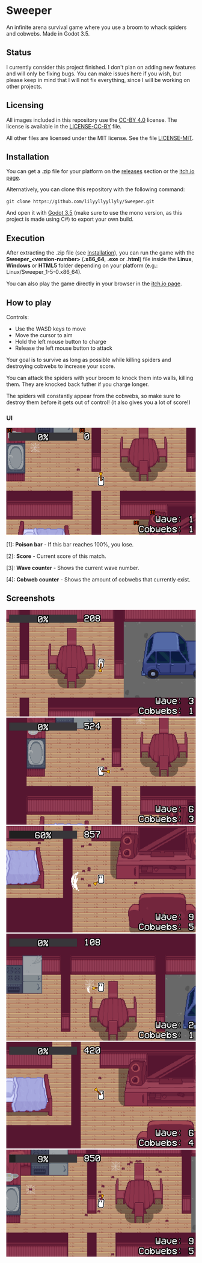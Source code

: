 # Sweeper
An infinite arena survival game where you use a broom to whack spiders and cobwebs. Made in Godot 3.5.

## Status
I currently consider this project finished. I don't plan on adding new features and will only be fixing bugs. You can make issues here if you wish, but please keep in mind that I will not fix everything, since I will be working on other projects.

## Licensing
All images included in this repository use the [CC-BY 4.0](https://creativecommons.org/licenses/by/4.0/) license. The license is available in the [LICENSE-CC-BY](LICENSE-CC-BY) file.

All other files are licensed under the MIT license. See the file [LICENSE-MIT](LICENSE-MIT).

## Installation
You can get a .zip file for your platform on the [releases](https://github.com/lilyyllyyllyly/Sweeper/releases) section or the [itch.io page](https://lilyyllyyllyly.itch.io/sweeper).

Alternatively, you can clone this repository with the following command:

`git clone https://github.com/lilyyllyyllyly/Sweeper.git`

And open it with [Godot 3.5](https://godotengine.org/download/3.x) (make sure to use the mono version, as this project is made using C#) to export your own build.

## Execution
After extracting the .zip file (see [Installation](installation)), you can run the game with the **Sweeper_\<version-number>** (**.x86_64**, **.exe** or **.html**) file inside the **Linux**, **Windows** or **HTML5** folder depending on your platform (e.g.: Linux/Sweeper_1-5-0.x86_64).

You can also play the game directly in your browser in the [itch.io page](https://lilyyllyyllyly.itch.io/sweeper).

## How to play
Controls:
- Use the WASD keys to move
- Move the cursor to aim
- Hold the left mouse button to charge
- Release the left mouse button to attack

Your goal is to survive as long as possible while killing spiders and destroying cobwebs to increase your score.

You can attack the spiders with your broom to knock them into walls, killing them. They are knocked back futher if you charge longer.

The spiders will constantly appear from the cobwebs, so make sure to destroy them before it gets out of control! (it also gives you a lot of score!)

### UI
![alt text](images/start-ui.png "Game screen with labeled UI elements")

\[1]: **Poison bar** - If this bar reaches 100%, you lose.

\[2]: **Score** - Current score of this match.

\[3]: **Wave counter** - Shows the current wave number.

\[4]: **Cobweb counter** - Shows the amount of cobwebs that currently exist.

## Screenshots
![](images/gameplay/screenshot_1.png)
![](images/gameplay/screenshot_2.png)
![](images/gameplay/screenshot_3.png)
![](images/gameplay/screenshot_4.png)
![](images/gameplay/screenshot_5.png)
![](images/gameplay/screenshot_6.png)
